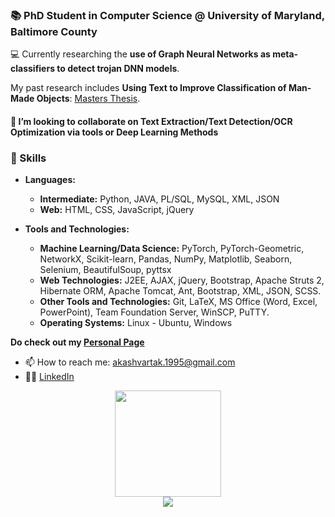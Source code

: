 ### 📚 PhD Student in Computer Science @ University of Maryland, Baltimore County

💻 Currently researching the **use of Graph Neural Networks as meta-classifiers to detect trojan DNN models**.

My past research includes **Using Text to Improve Classification of Man-Made Objects**: [Masters Thesis](https://www.proquest.com/docview/2695026845/A5E4B7523A264CE4PQ/1?accountid=14577).
#### 🤝 I’m looking to collaborate on Text Extraction/Text Detection/OCR Optimization via tools or Deep Learning Methods

### 💪 Skills
- **Languages:**
  - **Intermediate:** Python, JAVA, PL/SQL, MySQL, XML, JSON
  - **Web:** HTML, CSS, JavaScript, jQuery

- **Tools and Technologies:**
  - **Machine Learning/Data Science:** PyTorch, PyTorch-Geometric, NetworkX, Scikit-learn, Pandas, NumPy, Matplotlib, Seaborn, Selenium, BeautifulSoup, pyttsx
  - **Web Technologies:** J2EE, AJAX, jQuery, Bootstrap, Apache Struts 2, Hibernate ORM, Apache Tomcat, Ant, Bootstrap, XML, JSON, SCSS.
  - **Other Tools and Technologies:** Git, LaTeX, MS Office (Word, Excel, PowerPoint), Team Foundation Server, WinSCP, PuTTY.
  - **Operating Systems:** Linux - Ubuntu, Windows
  
**Do check out my [Personal Page](http://akash-vartak.github.io/)**
- 📫 How to reach me: akashvartak.1995@gmail.com
- 👨‍💼 [LinkedIn](https://www.linkedin.com/in/akash-vartak/)


<div align="center" vertical-align="middle">
    <a href="https://github.com/akash-vartak" targer="_blank"> 
    <img height="170" src="https://github-readme-stats.vercel.app/api/top-langs/?username=akash-vartak&layout=compact&langs_count=8&hide=ShaderLab&bg_color=ffffff&card_width=350"> 
    </a>
</div>

<div align="center" vertical-align="middle">
    <a href="https://github.com/akash-vartak" targer="_blank"> 
    <img src="https://github-profile-trophy.vercel.app/?username=akash-vartak&row=2&margin-w=15&margin-h=15&no-frame=false&title=MultiLanguage&title=Followers&title=Experience&title=Repositories&title=Stars&title=PullRequest&title=Issues&title=Commits"> 
    </a>
</div>

<!--
**akash-vartak/akash-vartak** is a ✨ _special_ ✨ repository because its `README.md` (this file) appears on your GitHub profile.

Here are some ideas to get you started:

- 🔭 I’m currently working on ...
- 🌱 I’m currently learning ...
- 👯 I’m looking to collaborate on ...
- 🤔 I’m looking for help with ...
- 💬 Ask me about ...
- 📫 How to reach me: ...
- 😄 Pronouns: ...
- ⚡ Fun fact: ...
-->
